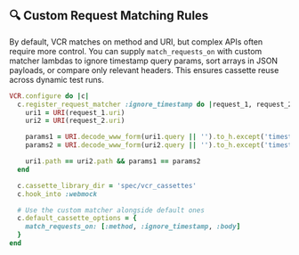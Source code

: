 ## 🔍 Custom Request Matching Rules

By default, VCR matches on method and URI, but complex APIs often require more control. You can supply `match_requests_on` with custom matcher lambdas to ignore timestamp query params, sort arrays in JSON payloads, or compare only relevant headers. This ensures cassette reuse across dynamic test runs.

```ruby
VCR.configure do |c|
  c.register_request_matcher :ignore_timestamp do |request_1, request_2|
    uri1 = URI(request_1.uri)
    uri2 = URI(request_2.uri)

    params1 = URI.decode_www_form(uri1.query || '').to_h.except('timestamp')
    params2 = URI.decode_www_form(uri2.query || '').to_h.except('timestamp')

    uri1.path == uri2.path && params1 == params2
  end

  c.cassette_library_dir = 'spec/vcr_cassettes'
  c.hook_into :webmock

  # Use the custom matcher alongside default ones
  c.default_cassette_options = {
    match_requests_on: [:method, :ignore_timestamp, :body]
  }
end
```